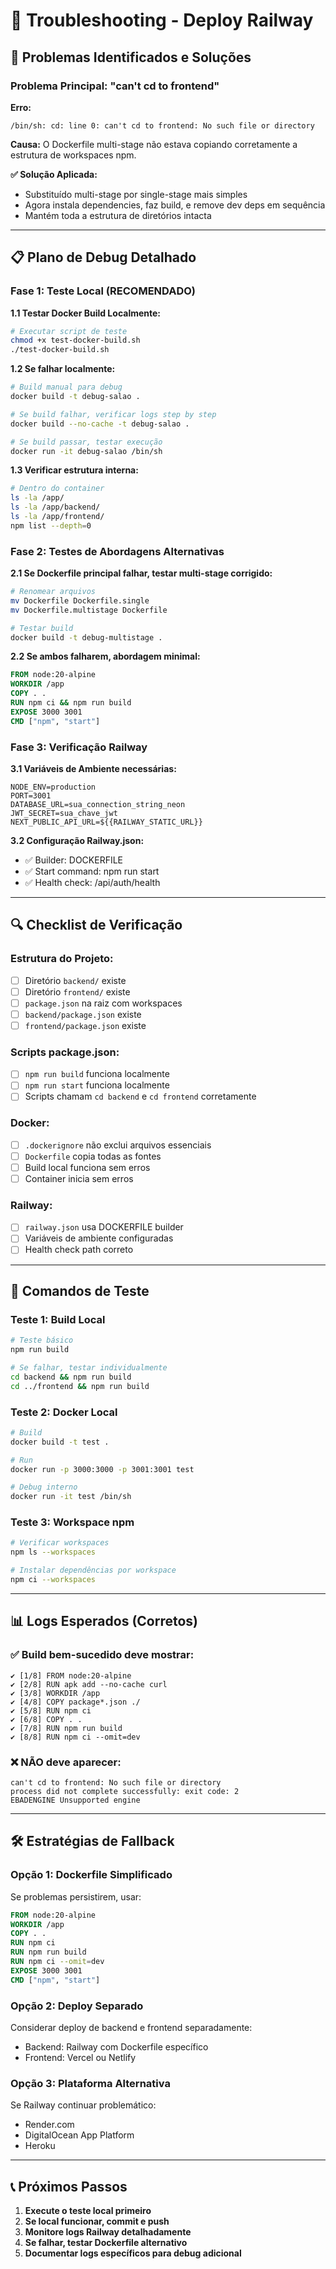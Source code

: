# 🔧 Troubleshooting - Deploy Railway

## 🚨 **Problemas Identificados e Soluções**

### **Problema Principal: "can't cd to frontend"**

**Erro:**
```
/bin/sh: cd: line 0: can't cd to frontend: No such file or directory
```

**Causa:** O Dockerfile multi-stage não estava copiando corretamente a estrutura de workspaces npm.

**✅ Solução Aplicada:**
- Substituído multi-stage por single-stage mais simples
- Agora instala dependencies, faz build, e remove dev deps em sequência
- Mantém toda a estrutura de diretórios intacta

---

## 📋 **Plano de Debug Detalhado**

### **Fase 1: Teste Local (RECOMENDADO)**

**1.1 Testar Docker Build Localmente:**
```bash
# Executar script de teste
chmod +x test-docker-build.sh
./test-docker-build.sh
```

**1.2 Se falhar localmente:**
```bash
# Build manual para debug
docker build -t debug-salao .

# Se build falhar, verificar logs step by step
docker build --no-cache -t debug-salao .

# Se build passar, testar execução
docker run -it debug-salao /bin/sh
```

**1.3 Verificar estrutura interna:**
```bash
# Dentro do container
ls -la /app/
ls -la /app/backend/
ls -la /app/frontend/
npm list --depth=0
```

### **Fase 2: Testes de Abordagens Alternativas**

**2.1 Se Dockerfile principal falhar, testar multi-stage corrigido:**
```bash
# Renomear arquivos
mv Dockerfile Dockerfile.single
mv Dockerfile.multistage Dockerfile

# Testar build
docker build -t debug-multistage .
```

**2.2 Se ambos falharem, abordagem minimal:**
```dockerfile
FROM node:20-alpine
WORKDIR /app
COPY . .
RUN npm ci && npm run build
EXPOSE 3000 3001
CMD ["npm", "start"]
```

### **Fase 3: Verificação Railway**

**3.1 Variáveis de Ambiente necessárias:**
```env
NODE_ENV=production
PORT=3001
DATABASE_URL=sua_connection_string_neon
JWT_SECRET=sua_chave_jwt
NEXT_PUBLIC_API_URL=${{RAILWAY_STATIC_URL}}
```

**3.2 Configuração Railway.json:**
- ✅ Builder: DOCKERFILE
- ✅ Start command: npm run start
- ✅ Health check: /api/auth/health

---

## 🔍 **Checklist de Verificação**

### **Estrutura do Projeto:**
- [ ] Diretório `backend/` existe
- [ ] Diretório `frontend/` existe  
- [ ] `package.json` na raiz com workspaces
- [ ] `backend/package.json` existe
- [ ] `frontend/package.json` existe

### **Scripts package.json:**
- [ ] `npm run build` funciona localmente
- [ ] `npm run start` funciona localmente
- [ ] Scripts chamam `cd backend` e `cd frontend` corretamente

### **Docker:**
- [ ] `.dockerignore` não exclui arquivos essenciais
- [ ] `Dockerfile` copia todas as fontes
- [ ] Build local funciona sem erros
- [ ] Container inicia sem erros

### **Railway:**
- [ ] `railway.json` usa DOCKERFILE builder
- [ ] Variáveis de ambiente configuradas
- [ ] Health check path correto

---

## 🚀 **Comandos de Teste**

### **Teste 1: Build Local**
```bash
# Teste básico
npm run build

# Se falhar, testar individualmente
cd backend && npm run build
cd ../frontend && npm run build
```

### **Teste 2: Docker Local**
```bash
# Build
docker build -t test .

# Run
docker run -p 3000:3000 -p 3001:3001 test

# Debug interno
docker run -it test /bin/sh
```

### **Teste 3: Workspace npm**
```bash
# Verificar workspaces
npm ls --workspaces

# Instalar dependências por workspace
npm ci --workspaces
```

---

## 📊 **Logs Esperados (Corretos)**

### **✅ Build bem-sucedido deve mostrar:**
```
✔ [1/8] FROM node:20-alpine
✔ [2/8] RUN apk add --no-cache curl
✔ [3/8] WORKDIR /app
✔ [4/8] COPY package*.json ./
✔ [5/8] RUN npm ci
✔ [6/8] COPY . .
✔ [7/8] RUN npm run build
✔ [8/8] RUN npm ci --omit=dev
```

### **❌ NÃO deve aparecer:**
```
can't cd to frontend: No such file or directory
process did not complete successfully: exit code: 2
EBADENGINE Unsupported engine
```

---

## 🛠️ **Estratégias de Fallback**

### **Opção 1: Dockerfile Simplificado**
Se problemas persistirem, usar:
```dockerfile
FROM node:20-alpine
WORKDIR /app
COPY . .
RUN npm ci
RUN npm run build
RUN npm ci --omit=dev
EXPOSE 3000 3001
CMD ["npm", "start"]
```

### **Opção 2: Deploy Separado**
Considerar deploy de backend e frontend separadamente:
- Backend: Railway com Dockerfile específico
- Frontend: Vercel ou Netlify

### **Opção 3: Plataforma Alternativa**
Se Railway continuar problemático:
- Render.com
- DigitalOcean App Platform
- Heroku

---

## 📞 **Próximos Passos**

1. **Execute o teste local primeiro**
2. **Se local funcionar, commit e push**
3. **Monitore logs Railway detalhadamente**
4. **Se falhar, testar Dockerfile alternativo**
5. **Documentar logs específicos para debug adicional** 